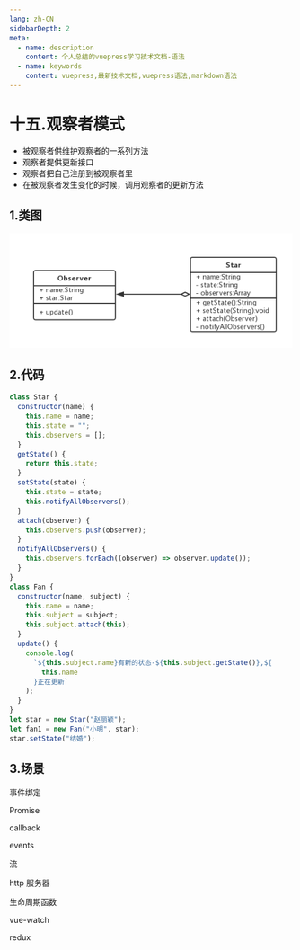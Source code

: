 ```yaml
---
lang: zh-CN
sidebarDepth: 2
meta:
  - name: description
    content: 个人总结的vuepress学习技术文档-语法
  - name: keywords
    content: vuepress,最新技术文档,vuepress语法,markdown语法
---
```


# 十五.观察者模式

- 被观察者供维护观察者的一系列方法
- 观察者提供更新接口
- 观察者把自己注册到被观察者里
- 在被观察者发生变化的时候，调用观察者的更新方法

## 1.类图

![](./15.png)

## 2.代码

```js
class Star {
  constructor(name) {
    this.name = name;
    this.state = "";
    this.observers = [];
  }
  getState() {
    return this.state;
  }
  setState(state) {
    this.state = state;
    this.notifyAllObservers();
  }
  attach(observer) {
    this.observers.push(observer);
  }
  notifyAllObservers() {
    this.observers.forEach((observer) => observer.update());
  }
}
class Fan {
  constructor(name, subject) {
    this.name = name;
    this.subject = subject;
    this.subject.attach(this);
  }
  update() {
    console.log(
      `${this.subject.name}有新的状态-${this.subject.getState()},${
        this.name
      }正在更新`
    );
  }
}
let star = new Star("赵丽颖");
let fan1 = new Fan("小明", star);
star.setState("结婚");
```

## 3.场景

事件绑定

Promise

callback

events

流

http 服务器

生命周期函数

vue-watch

redux
